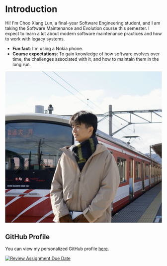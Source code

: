# Introduction

Hi! I'm Choo Xiang Lun, a final-year Software Engineering student, and I am taking the Software Maintenance and Evolution course this semester. I expect to learn a lot about modern software maintenance practices and how to work with legacy systems.

- **Fun fact**: I'm using a Nokia phone.
- **Course expectations**: To gain knowledge of how software evolves over time, the challenges associated with it, and how to maintain them in the long run.

![Profile Image](profile-img.jpeg)

## GitHub Profile

You can view my personalized GitHub profile [here](https://github.com/XiangLun0713).

[![Review Assignment Due Date](https://classroom.github.com/assets/deadline-readme-button-22041afd0340ce965d47ae6ef1cefeee28c7c493a6346c4f15d667ab976d596c.svg)](https://classroom.github.com/a/O-1AGqKT)

